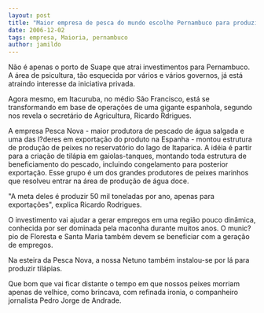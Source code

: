 ```yaml
---
layout: post
title: "Maior empresa de pesca do mundo escolhe Pernambuco para produzir tilápias"
date: 2006-12-02
tags: empresa, Maioria, pernambuco
author: jamildo
---
```

N&atilde;o &eacute; apenas o porto de Suape que atrai investimentos para Pernambuco. A &aacute;rea de psicultura, t&atilde;o esquecida por v&aacute;rios e v&aacute;rios governos, j&aacute; est&aacute; atraindo interesse da iniciativa privada.

Agora mesmo, em Itacuruba, no m&eacute;dio S&atilde;o Francisco, est&aacute; se transformando em base de opera&ccedil;&otilde;es de uma gigante espanhola, segundo nos revela o secret&aacute;rio de Agricultura, Ricardo Rdrigues.

A empresa Pesca Nova - maior produtora de pescado de &aacute;gua salgada e uma das l?deres em exporta&ccedil;&atilde;o do produto na Espanha - montou estrutura de produ&ccedil;&atilde;o de peixes no reservat&oacute;rio do lago de Itaparica. A id&eacute;ia &eacute; partir para a cria&ccedil;&atilde;o de til&aacute;pia em gaiolas-tanques, montando toda estrutura de beneficiamento do pescado, incluindo congelamento para posterior exporta&ccedil;&atilde;o. Esse grupo &eacute; um dos grandes produtores de peixes marinhos que resolveu entrar na &aacute;rea de produ&ccedil;&atilde;o de &aacute;gua doce.

"A meta deles &eacute; produzir 50 mil toneladas por ano, apenas para exporta&ccedil;&otilde;es", explica Ricardo Rodrigues.

O investimento vai ajudar a gerar empregos em uma regi&atilde;o pouco din&acirc;mica, conhecida por ser dominada pela maconha durante muitos anos. O munic?pio de Floresta e Santa Maria tamb&eacute;m devem se beneficiar com a gera&ccedil;&atilde;o de empregos.

Na esteira da Pesca Nova, a nossa Netuno tamb&eacute;m instalou-se por l&aacute; para produzir til&aacute;pias.

Que bom que vai ficar distante o tempo em que nossos peixes morriam apenas de velhice, como brincava, com refinada ironia, o companheiro jornalista Pedro Jorge de Andrade.